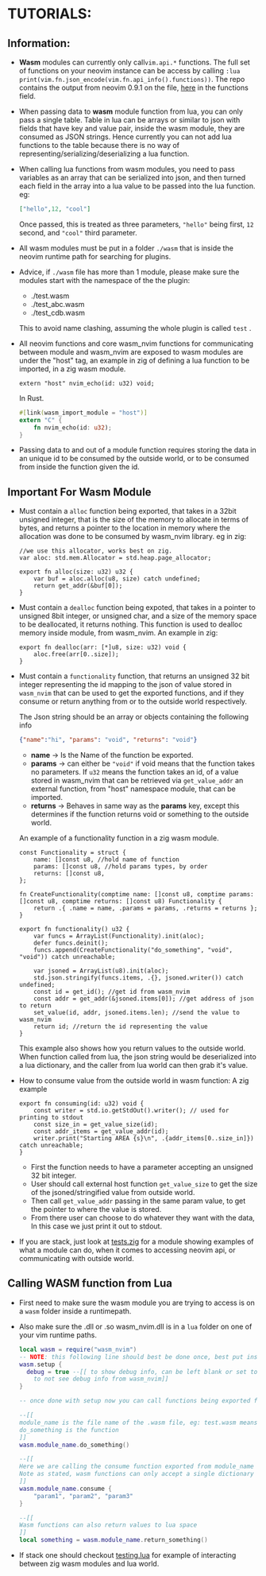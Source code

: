 # TUTORIALS:

## Information:

- **Wasm** modules can currently only  call`vim.api.*` functions. The full set of functions on your neovim instance can be access by calling `:lua print(vim.fn.json_encode(vim.fn.api_info().functions))`. The repo contains the output from neovim 0.9.1 on the file, [here](./api_info_v0.9.1.json) in the functions field.

- When passing data to **wasm** module function from lua, you can only pass a single table. Table in lua can be arrays or similar to json with fields that have key and value pair, inside the wasm module, they are consumed as JSON strings. Hence currently you can not add lua functions to the table because there is no way of representing/serializing/deserializing a lua function.

- When calling lua functions from wasm modules, you need to pass variables as an array that can be serialized into json, and then turned each field in the array into a lua value to be passed into the lua function. eg:

  ```json
  ["hello",12, "cool"]
  ```

  Once passed, this is treated as three parameters, `"hello"` being first, `12` second, and `"cool"` third parameter.

- All wasm modules must be put in a folder `./wasm` that is inside the neovim runtime path for searching for plugins.

- Advice, if `./wasm` file has more than 1 module, please make sure the modules start with the namespace of the the plugin:

  - ./test.wasm
  - ./test_abc.wasm
  - ./test_cdb.wasm

  This to avoid name clashing, assuming the whole plugin is called `test` .

- All neovim functions and core wasm_nvim functions for communicating between module and wasm_nvim are exposed to wasm modules are under the "host" tag, an example in zig of defining a lua function to be imported, in a zig wasm module.

  ```zig
  extern "host" nvim_echo(id: u32) void;
  ```

  In Rust.

  ```rust
  #[link(wasm_import_module = "host")]
  extern "C" {
      fn nvim_echo(id: u32);
  }
  ```

  

- Passing data to and out of a module function requires storing the data in an unique id to be consumed by the outside world, or to be consumed from inside the function given the id.


## Important For Wasm Module

- Must contain a `alloc` function being exported, that takes in a 32bit unsigned integer, that is the size of the memory to allocate in terms of bytes, and returns a pointer to the location in memory where the allocation was done to be consumed by wasm_nvim library. eg in zig:

  ```zig
  //we use this allocator, works best on zig.
  var aloc: std.mem.Allocator = std.heap.page_allocator; 
  
  export fn alloc(size: u32) u32 {
      var buf = aloc.alloc(u8, size) catch undefined;
      return get_addr(&buf[0]);
  }
  ```

- Must contain a `dealloc` function being expoted, that takes in a pointer to unsigned 8bit integer, or unsigned char, and a size of the memory space to be deallocated, it returns nothing. This function is used to dealloc memory inside module, from wasm_nvim. An example in zig:

  ```zig
  export fn dealloc(arr: [*]u8, size: u32) void {
      aloc.free(arr[0..size]);
  }
  ```

- Must contain a `functionality` function, that returns an unsigned 32  bit integer representing the id mapping to the json of value stored in `wasm_nvim` that can be used to get the exported functions, and if they consume or return anything from or to the outside world respectively.

  The Json string should be an array or objects containing the following info

  ```json
  {"name":"hi", "params": "void", "returns": "void"}
  ```

  - **name** -> Is the Name of the function be exported.
  - **params** -> can either be `"void"` if void means that the function takes no parameters. If `u32`  means the function takes an id, of a value stored in wasm_nvim that can be retrieved via `get_value_addr` an external function, from "host" namespace module, that can be imported.
  - **returns** -> Behaves in same way as the **params** key, except this determines if the function returns void or something to the outside world.

  An example of a functionality function in a zig wasm module.

  ```zig
  const Functionality = struct {
      name: []const u8, //hold name of function
      params: []const u8, //hold params types, by order
      returns: []const u8,
  };
  
  fn CreateFunctionality(comptime name: []const u8, comptime params: []const u8, comptime returns: []const u8) Functionality {
      return .{ .name = name, .params = params, .returns = returns };
  }
  
  export fn functionality() u32 {
      var funcs = ArrayList(Functionality).init(aloc);
      defer funcs.deinit();
      funcs.append(CreateFunctionality("do_something", "void", "void")) catch unreachable;
  
      var jsoned = ArrayList(u8).init(aloc);
      std.json.stringify(funcs.items, .{}, jsoned.writer()) catch undefined;
      const id = get_id(); //get id from wasm_nvim
      const addr = get_addr(&jsoned.items[0]); //get address of json to return
      set_value(id, addr, jsoned.items.len); //send the value to wasm_nvim
      return id; //return the id representing the value
  }
  ```

  This example also shows how you return values to the outside world. When function called from lua, the json string would be deserialized into a lua dictionary, and the caller from lua world can then grab it's value.

- How to consume value from the outside world in wasm function:
  A zig example

  ```zig
  export fn consuming(id: u32) void {
      const writer = std.io.getStdOut().writer(); // used for printing to stdout
      const size_in = get_value_size(id);
      const addr_items = get_value_addr(id);
      writer.print("Starting AREA {s}\n", .{addr_items[0..size_in]}) catch unreachable;
  }
  
  ```

  - First the function needs to have a parameter accepting an unsigned 32 bit integer.
  - User should call external host function `get_value_size` to get the size of the jsoned/stringified value from outside world.
  - Then call `get_value_addr` passing in the same param value, to get the pointer to where the value is stored.
  - From there user can choose to do whatever they want with the data, In this case we just print it out to stdout.

- If you are stack, just look at [tests.zig](/wasm/tests.zig) for a module showing examples of what a module can do, when it comes to accessing neovim api, or communicating with outside world.



## Calling WASM function from Lua

- First need to make sure the wasm module you are trying to access is on a `wasm` folder inside a runtimepath.

- Also make sure the .dll or .so wasm_nvim.dll is in a `lua` folder on one of your vim runtime paths.

  ```lua
  local wasm = require("wasm_nvim")
  -- NOTE: this following line should best be done once, best put inside your init.lua
  wasm.setup {
    debug = true --[[ to show debug info, can be left blank or set to false 
      to not see debug info from wasm_nvim]]
  }
  
  -- once done with setup now you can call functions being exported from wasm modules.
  
  --[[
  module_name is the file name of the .wasm file, eg: test.wasm means the module being used is the test module.
  do_something is the function
  ]]
  wasm.module_name.do_something()
  
  --[[
  Here we are calling the consume function exported from module_name wasm module.
  Note as stated, wasm functions can only accept a single dictionary or array as param, passing files to
  ]]
  wasm.module_name.consume {
      "param1", "param2", "param3"
  }
  
  --[[
  Wasm functions can also return values to lua space
  ]]
  local something = wasm.module_name.return_something()
  
  ```

  

- If stack one should checkout [testing.lua](./default_cfg/testing.lua) for example of interacting between zig wasm modules and lua world.